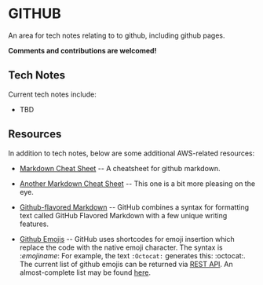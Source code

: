 # GITHUB
An area for tech notes relating to to github, including github pages.

**Comments and contributions are welcomed!**

## Tech Notes
Current tech notes include:

* TBD

## Resources
In addition to tech notes, below are some additional AWS-related resources:

* [Markdown Cheat Sheet](https://github.com/adam-p/markdown-here/wiki/Markdown-Cheatsheet)
-- A cheatsheet for github markdown.

* [Another Markdown Cheat Sheet](https://www.markdownguide.org/basic-syntax)
-- This one is a bit more pleasing on the eye.

* [Github-flavored Markdown](https://help.github.com/en/github/writing-on-github)
-- GitHub combines a syntax for formatting text called GitHub Flavored Markdown with a few unique writing features.

* [Github Emojis](https://emojipedia.org/github/)
-- GitHub uses shortcodes for emoji insertion which replace the code with the native emoji character.
The syntax is :*emojiname*: For example, the text `:Octocat:` generates this: :octocat:.
The current list of github emojis can be returned via [REST API](https://developer.github.com/v3/emojis/).
An almost-complete list may be found [here](https://gist.github.com/rxaviers/7360908).
